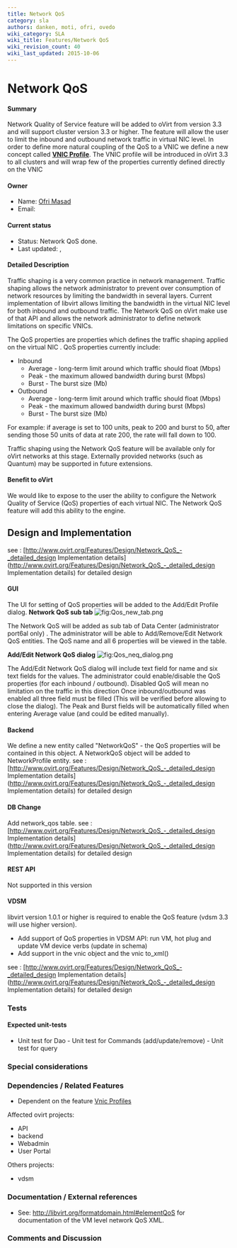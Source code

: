 ```yaml
---
title: Network QoS
category: sla
authors: danken, moti, ofri, ovedo
wiki_category: SLA
wiki_title: Features/Network QoS
wiki_revision_count: 40
wiki_last_updated: 2015-10-06
---
```


# Network QoS

#### Summary

Network Quality of Service feature will be added to oVirt from version 3.3 and will support cluster version 3.3 or higher.
The feature will allow the user to limit the inbound and outbound network traffic in virtual NIC level.
In order to define more natural coupling of the QoS to a VNIC we define a new concept called **[VNIC Profile](Features/Vnic_Profiles)**. The VNIC profile will be introduced in oVirt 3.3 to all clusters and will wrap few of the properties currently defined directly on the VNIC

#### Owner

*   Name: [Ofri Masad](User:omasad)
*   Email: <omasad at redhat dot com>

#### Current status

*   Status: Network QoS done.
*   Last updated: ,

#### Detailed Description

Traffic shaping is a very common practice in network management. Traffic shaping allows the network administrator to prevent over consumption of network resources by limiting the bandwidth in several layers. Current implementation of libvirt allows limiting the bandwidth in the virtual NIC level for both inbound and outbound traffic. The Network QoS on oVirt make use of that API and allows the network administrator to define network limitations on specific VNICs.

The QoS properties are properties which defines the traffic shaping applied on the virtual NIC . QoS properties currently include:

*   Inbound
    -   Average - long-term limit around which traffic should float (Mbps)
    -   Peak - the maximum allowed bandwidth during burst (Mbps)
    -   Burst - The burst size (Mb)
*   Outbound
    -   Average - long-term limit around which traffic should float (Mbps)
    -   Peak - the maximum allowed bandwidth during burst (Mbps)
    -   Burst - The burst size (Mb)

For example: if average is set to 100 units, peak to 200 and burst to 50, after sending those 50 units of data at rate 200, the rate will fall down to 100.

Traffic shaping using the Network QoS feature will be available only for oVirt networks at this stage. Externally provided networks (such as Quantum) may be supported in future extensions.

#### Benefit to oVirt

We would like to expose to the user the ability to configure the Network Quality of Service (QoS) properties of each virtual NIC. The Network QoS feature will add this ability to the engine.

## Design and Implementation

see : [http://www.ovirt.org/Features/Design/Network_QoS_-_detailed_design Implementation details](http://www.ovirt.org/Features/Design/Network_QoS_-_detailed_design Implementation details) for detailed design

#### GUI

The UI for setting of QoS properties will be added to the Add/Edit Profile dialog.
 **Network QoS sub tab**
![](Qos_new_tab.png "fig:Qos_new_tab.png")

The Network QoS will be added as sub tab of Data Center (administrator port6al only) . The administrator will be able to Add/Remove/Edit Network QoS entities. The QoS name and all 6 properties will be viewed in the table.

**Add/Edit Network QoS dialog**
![](Qos_neq_dialog.png "fig:Qos_neq_dialog.png")

The Add/Edit Network QoS dialog will include text field for name and six text fields for the values.
The administrator could enable/disable the QoS properties (for each inbound / outbound). Disabled QoS will mean no limitation on the traffic in this direction
Once inbound/outbound was enabled all three field must be filled (This will be verified before allowing to close the dialog). The Peak and Burst fields will be automatically filled when entering Average value (and could be edited manually).

#### Backend

We define a new entity called "NetworkQoS" - the QoS properties will be contained in this object.
A NetworkQoS object will be added to NetworkProfile entity.
see : [http://www.ovirt.org/Features/Design/Network_QoS_-_detailed_design Implementation details](http://www.ovirt.org/Features/Design/Network_QoS_-_detailed_design Implementation details) for detailed design

#### DB Change

Add network_qos table.
see : [http://www.ovirt.org/Features/Design/Network_QoS_-_detailed_design Implementation details](http://www.ovirt.org/Features/Design/Network_QoS_-_detailed_design Implementation details) for detailed design

#### REST API

Not supported in this version

#### VDSM

libvirt version 1.0.1 or higher is required to enable the QoS feature (vdsm 3.3 will use higher version).

*   Add support of QoS properties in VDSM API: run VM, hot plug and update VM device verbs (update in schema)
*   Add support in the vnic object and the vnic to_xml()

see : [http://www.ovirt.org/Features/Design/Network_QoS_-_detailed_design Implementation details](http://www.ovirt.org/Features/Design/Network_QoS_-_detailed_design Implementation details) for detailed design

### Tests

#### Expected unit-tests

* Unit test for Dao - Unit test for Commands (add/update/remove) - Unit test for query

### Special considerations

### Dependencies / Related Features

*   Dependent on the feature [Vnic Profiles](/Features/Vnic_Profiles)

Affected ovirt projects:

*   API
*   backend
*   Webadmin
*   User Portal

Others projects:

*   vdsm

### Documentation / External references

*   See: <http://libvirt.org/formatdomain.html#elementQoS> for documentation of the VM level network QoS XML.

### Comments and Discussion

